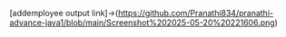 [addemployee output link]->(https://github.com/Pranathi834/pranathi-advance-java1/blob/main/Screenshot%202025-05-20%20221606.png)
